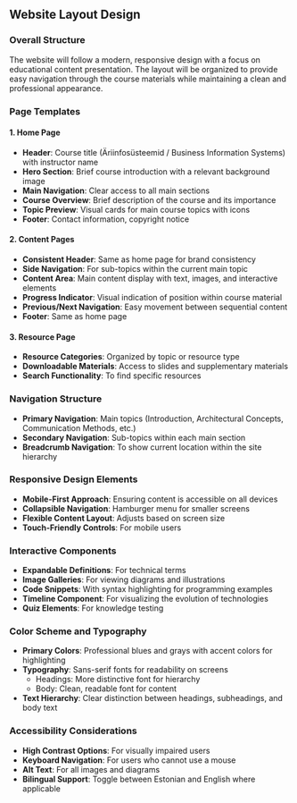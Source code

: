 ## Website Layout Design

### Overall Structure
The website will follow a modern, responsive design with a focus on educational content presentation. The layout will be organized to provide easy navigation through the course materials while maintaining a clean and professional appearance.

### Page Templates

#### 1. Home Page
- **Header**: Course title (Äriinfosüsteemid / Business Information Systems) with instructor name
- **Hero Section**: Brief course introduction with a relevant background image
- **Main Navigation**: Clear access to all main sections
- **Course Overview**: Brief description of the course and its importance
- **Topic Preview**: Visual cards for main course topics with icons
- **Footer**: Contact information, copyright notice

#### 2. Content Pages
- **Consistent Header**: Same as home page for brand consistency
- **Side Navigation**: For sub-topics within the current main topic
- **Content Area**: Main content display with text, images, and interactive elements
- **Progress Indicator**: Visual indication of position within course material
- **Previous/Next Navigation**: Easy movement between sequential content
- **Footer**: Same as home page

#### 3. Resource Page
- **Resource Categories**: Organized by topic or resource type
- **Downloadable Materials**: Access to slides and supplementary materials
- **Search Functionality**: To find specific resources

### Navigation Structure
- **Primary Navigation**: Main topics (Introduction, Architectural Concepts, Communication Methods, etc.)
- **Secondary Navigation**: Sub-topics within each main section
- **Breadcrumb Navigation**: To show current location within the site hierarchy

### Responsive Design Elements
- **Mobile-First Approach**: Ensuring content is accessible on all devices
- **Collapsible Navigation**: Hamburger menu for smaller screens
- **Flexible Content Layout**: Adjusts based on screen size
- **Touch-Friendly Controls**: For mobile users

### Interactive Components
- **Expandable Definitions**: For technical terms
- **Image Galleries**: For viewing diagrams and illustrations
- **Code Snippets**: With syntax highlighting for programming examples
- **Timeline Component**: For visualizing the evolution of technologies
- **Quiz Elements**: For knowledge testing

### Color Scheme and Typography
- **Primary Colors**: Professional blues and grays with accent colors for highlighting
- **Typography**: Sans-serif fonts for readability on screens
  - Headings: More distinctive font for hierarchy
  - Body: Clean, readable font for content
- **Text Hierarchy**: Clear distinction between headings, subheadings, and body text

### Accessibility Considerations
- **High Contrast Options**: For visually impaired users
- **Keyboard Navigation**: For users who cannot use a mouse
- **Alt Text**: For all images and diagrams
- **Bilingual Support**: Toggle between Estonian and English where applicable
